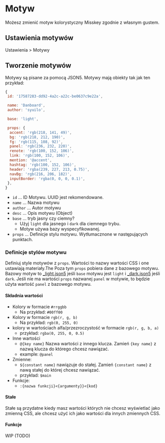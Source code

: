 # Motyw

Możesz zmienić motyw kolorystyczny Misskey zgodnie z własnym gustem.

## Ustawienia motywów

Ustawienia > Motywy

## Tworzenie motywów

Motywy są pisane za pomocą JSON5.
Motywy mają obiekty tak jak ten przykład:

```js
{
 id: '17587283-dd92-4a2c-a22c-be0637c9e22a',

 name: 'Danboard',
 author: 'syuilo',

 base: 'light',

 props: {
  accent: 'rgb(218, 141, 49)',
  bg: 'rgb(218, 212, 190)',
  fg: 'rgb(115, 108, 92)',
  panel: 'rgb(236, 232, 220)',
  renote: 'rgb(100, 152, 106)',
  link: 'rgb(100, 152, 106)',
  mention: '@accent',
  hashtag: 'rgb(100, 152, 106)',
  header: 'rgba(239, 227, 213, 0.75)',
  navBg: 'rgb(216, 206, 182)',
  inputBorder: 'rgba(0, 0, 0, 0.1)',
 },
}

```

- `id` ... ID Motywu. UUID jest rekomendowane.
- `name` ... Nazwa motywu
- `author` ... Autor motywu
- `desc` ... Opis motywu (Object)
- `base` ... tryb jasny czy ciemny?
  - Użyj `light` dla jasnego i `dark` dla ciemnego trybu.
  - Motyw używa bazy wyspecyfikowanej.
- `props` ... Definicje stylu motywu. Wytłumacznone w następujących punktach.

### Definicje stylów motywu

Definiuj style motywów z `props`.
Wartości to nazwy wartości CSS i one ustawiają materiały.The
Poza tym `props` pobiera dane z bazowego motywu.
Bazowy motyw to [_light.json5] jeśli `base` motywu jest `light` i [_dark.json5] jeśli `dark`.
Jeśli nie ma wartości `props` nazwanej `panel` w motywie, to będzie użyta wartość `panel` z bazowego motywu.

[_light.json5]: https://github.com/misskey-dev/misskey/blob/develop/packages/frontend/src/themes/_light.json5
[_dark.json5]: https://github.com/misskey-dev/misskey/blob/develop/packages/frontend/src/themes/_dark.json5

#### Składnia wartości

- Kolory w formacie `#rrggbb`
  - Na przykład: `#00ff00`
- Kolory w formacie `rgb(r, g, b)`
  - Na przykład: `rgb(0, 255, 0)`
- kolory w wartościach alfa/przezroczystość w formacie `rgb(r, g, b, a)`
  - przykład: `rgba(0, 255, 0, 0.5)`
- Inne wartości
  - `@{key name}` Nazwa wartości z innego klucza. Zamień `{key name}` z nazwą klucza do którego chcesz nawiązać.
  - example: `@panel`
- Zmienne:
  - `${constant name}` nawiązuje do stałej. Zamień `{constant name}` z nawą stałej do której chcesz nawiązać.
  - przykład: `$main`
- Funkcje:
  - `:{nazwa funkcji}<{argumenty}}<{kod}`

#### Stałe

Stałe są przydatne kiedy masz wartości których nie chcesz wyświetlać jako zmienną CSS, ale chcesz użyć ich jako wartości dla innych zmiennych CSS.

#### Funkcje

WIP (TODO)
